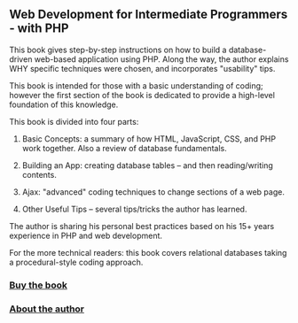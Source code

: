 ## Web Development for Intermediate Programmers - with PHP

This book gives step-by-step instructions on how to build a database-driven web-based application using PHP.  Along the way, the author explains WHY specific techniques were chosen, and incorporates "usability" tips.

This book is intended for those with a basic understanding of coding; however the first section of the book is dedicated to provide a high-level foundation of this knowledge.

This book is divided into four parts:

1.  Basic Concepts: a summary of how HTML, JavaScript, CSS, and PHP work together.  Also a review of database fundamentals.

2.  Building an App: creating database tables – and then reading/writing contents.

3.  Ajax: "advanced" coding techniques to change sections of a web page.

4.  Other Useful Tips – several tips/tricks the author has learned.


The author is sharing his personal best practices based on his 15+ years experience in PHP and web development.

For the more technical readers: this book covers relational databases taking a procedural-style coding approach.

### [Buy the book](https://www.amazon.com/dp/1536819670/)

### [About the author](https://www.stevesohcot.com)